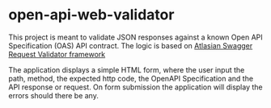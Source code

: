 # open-api-web-validator

This project is meant to validate JSON responses against a known Open API Specification (OAS) API contract. The logic is based on [Atlasian Swagger Request Validator framework](https://bitbucket.org/atlassian/swagger-request-validator/src/master/)

The application displays a simple HTML form, where the user input the path, method, the expected http code, the OpenAPI Specification and the API response or request. On form submission the application will display the errors should there be any.
